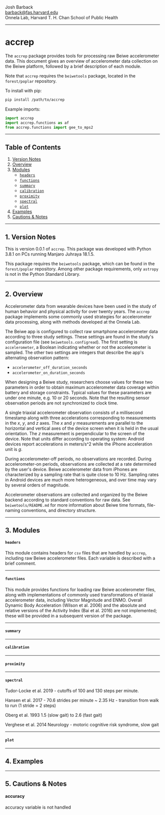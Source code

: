Josh Barback  
barback@fas.harvard.edu  
Onnela Lab, Harvard T. H. Chan School of Public Health

___
accrep
===

The `accrep` package provides tools for processing raw Beiwe accelerometer data.  This document gives an overview of accelerometer data collection on the Beiwe platform, followed by a brief description of each module.

Note that `accrep` requires the `beiwetools` package, located in the `forest/poplar` repository.  

To install with pip:

```bash
pip install /path/to/accrep
```

Example imports:

```python
import accrep
import accrep.functions as af
from accrep.functions import gee_to_mps2
```

___
## Table of Contents
1.  [Version Notes](#version)  
2.  [Overview](#overview)  
3.  [Modules](#modules)
    * [`headers`](#headers)  
	* [`functions`](#functions)  
	* [`summary`](#summary)  
	* [`calibration`](#calibration)  
	* [`proximity`](#proximity)  
	* [`spectral`](#spectral)  
	* [`plot`](#plot)  	
4.  [Examples](#examples)  
5.  [Cautions & Notes](#cautions)  


___
## 1. Version Notes <a name="version"/>  


This is version 0.0.1 of `accrep`.  This package was developed with Python 3.8.1 on PCs running Manjaro Juhraya 18.1.5.

This package requires the `beiwetools` package, which can be found in the `forest/poplar` repository.  Among other package requirements, only `astropy` is not in the Python Standard Library.

___
## 2. Overview <a name="version"/>

Accelerometer data from wearable devices have been used in the study of human behavior and physical activity for over twenty years.  The `accrep` package implements some commonly used strategies for accelerometer data processing, along with methods developed at the Onnela Lab.

The Beiwe app is configured to collect raw smartphone accelerometer data according to three study settings.  These settings are found in the study's configuration file (see `beiwetools.configread`).  The first setting is `accelerometer`, a Boolean indicating whether or not the accelerometer is sampled.  The other two settings are integers that describe the app's alternating observation pattern:

* `accelerometer_off_duration_seconds`
* `accelerometer_on_duration_seconds`

When designing a Beiwe study, researchers choose values for these two parameters in order to obtain maximum accelerometer data coverage within battery and storage constraints.  Typical values for these parameters are under one minute, e.g. 10 or 20 seconds.  Note that the resulting sensor observation periods are not synchronized to clock time.

A single triaxial accelerometer observation consists of a millisecond timestamp along with three accelerations corresponding to measurements in the *x*, *y*, and *z* axes.  The *x* and *y* measurements are parallel to the horizontal and vertical axes of the device screen when it is held in the usual orientation.  The *z* measurement is perpendicular to the screen of the device.  Note that units differ according to operating system:  Android devices report accelerations in meters/s^2 while the iPhone acceleration unit is *g*.

During accelerometer-off periods, no observations are recorded.  During accelerometer-on periods, observations are collected at a rate determined by the user's device.  Beiwe accelerometer data from iPhones are characterized by a sampling rate that is quite close to 10 Hz.  Sampling rates in Android devices are much more heterogeneous, and over time may vary by several orders of magnitude.

Accelerometer observations are collected and organized by the Beiwe backend according to standard conventions for raw data.  See `beiwetools/README.md` for more information about Beiwe time formats, file-naming conventions, and directory structure.

___
## 3. Modules <a name="modules"/>

#### `headers` <a name="headers"/>
This module contains headers for `csv` files that are handled by `accrep`, including raw Beiwe accelerometer files.  Each variable is described with a brief comment.

___
#### `functions` <a name="functions"/>
This module provides functions for loading raw Beiwe accelerometer files, along with implementations of commonly used transformations of triaxial accelerometer data, including Vector Magnitude and ENMO. Overall Dynamic Body Acceleration (Wilson et al. 2006) and the absolute and relative versions of the Activity Index (Bai et al. 2016) are not implemented; these will be provided in a subsequent version of the package.

___
#### `summary` <a name="summary"/>


___
#### `calibration` <a name="calibration"/>


___
#### `proximity` <a name="proximity"/>


___
#### `spectral` <a name="spectral"/>


Tudor-Locke et al. 2019 - cutoffs of 100 and 130 steps per minute.

Hansen et al. 2017 - 
70.6  strides per minute ~ 2.35 Hz - transition from walk to run (1 stride = 2 steps)

Oberg et al. 1993
1.5 (slow gait) to 2.6 (fast gait)

Verghese et al. 2014
Neurology - motoric cognitive risk syndrome, slow gait

___
#### `plot` <a name="plot"/>

___
## 4. Examples <a name="examples"/>

___
## 5. Cautions & Notes <a name="cautions"/>

#### accuracy
accuracy variable is not handled


